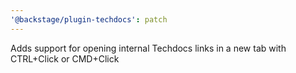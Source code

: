 ```yaml
---
'@backstage/plugin-techdocs': patch
---
```


Adds support for opening internal Techdocs links in a new tab with CTRL+Click or CMD+Click
